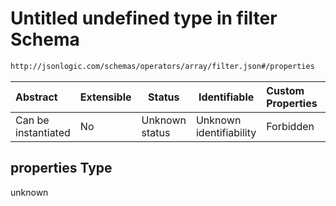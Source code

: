 # Untitled undefined type in filter Schema

```txt
http://jsonlogic.com/schemas/operators/array/filter.json#/properties
```




| Abstract            | Extensible | Status         | Identifiable            | Custom Properties | Additional Properties | Access Restrictions | Defined In                                                          |
| :------------------ | ---------- | -------------- | ----------------------- | :---------------- | --------------------- | ------------------- | ------------------------------------------------------------------- |
| Can be instantiated | No         | Unknown status | Unknown identifiability | Forbidden         | Allowed               | none                | [filter.json\*](operators/array/filter.json "open original schema") |

## properties Type

unknown
